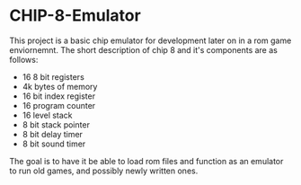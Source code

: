 # CHIP-8-Emulator

This project is a basic chip emulator for development later on in a rom game enviornemnt.
The short description of chip 8 and it's components are as follows:
* 16 8 bit registers
* 4k bytes of memory
* 16 bit index register
* 16 program counter
* 16 level stack
* 8 bit stack pointer
* 8 bit delay timer
* 8 bit sound timer

The goal is to have it be able to load rom files and function as an emulator to run old games, and possibly newly written ones.
